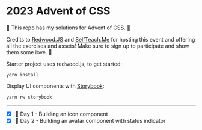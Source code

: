 # 2023 Advent of CSS

🎄 This repo has my solutions for Advent of CSS. 🎄

Credits to [Redwood.JS](https://redwoodjs.com/) and [SelfTeach.Me](https://selfteach.me/) for hosting this event and offering all the exercises and assets! Make sure to sign up to participate and show them some love. 🫶

Starter project uses redwood.js, to get started:

```
yarn install
```

Display UI components with [Storybook](https://storybook.js.org/):

```
yarn rw storybook
```

---

- [x] 🎅 Day 1 - Building an icon component
- [x] 🎄 Day 2 - Building an avatar component with status indicator 

